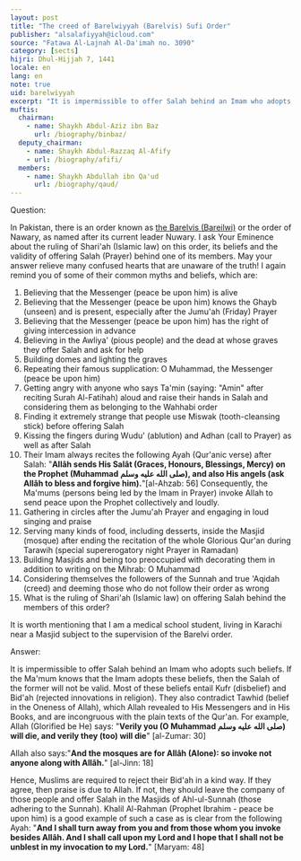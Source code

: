 ```yaml
---
layout: post
title: "The creed of Barelwiyyah (Barelvis) Sufi Order"
publisher: "alsalafiyyah@icloud.com"
source: "Fatawa Al-Lajnah Al-Da'imah no. 3090"
category: [sects]
hijri: Dhul-Hijjah 7, 1441
locale: en
lang: en
note: true
uid: barelwiyyah
excerpt: "It is impermissible to offer Salah behind an Imam who adopts such beliefs. If the Ma'mum knows that the Imam adopts these beliefs, then the Salah of the former will not be valid."
muftis:
  chairman: 
    - name: Shaykh Abdul-Aziz ibn Baz
      url: /biography/binbaz/
  deputy_chairman:
    - name: Shaykh Abdul-Razzaq Al-Afify
    - url: /biography/afifi/
  members: 
    - name: Shaykh Abdullah ibn Qa'ud
      url: /biography/qaud/
---
```


Question: 

In Pakistan, there is an order known as [the Barelvis (Bareilwi)](/sufism/) or the order of Nawary, as named after its current leader Nuwary. I ask Your Eminence about the ruling of Shari'ah (Islamic law) on this order, its beliefs and the validity of offering Salah (Prayer) behind one of its members. May your answer relieve many confused hearts that are unaware of the truth! I again remind you of some of their common myths and beliefs, which are:

1. Believing that the Messenger (peace be upon him) is alive
2. Believing that the Messenger (peace be upon him) knows the Ghayb (unseen) and is present, especially after the Jumu'ah (Friday) Prayer
3. Believing that the Messenger (peace be upon him) has the right of giving intercession in advance
4. Believing in the Awliya' (pious people) and the dead at whose graves they offer Salah and ask for help
5. Building domes and lighting the graves
6. Repeating their famous supplication: O Muhammad, the Messenger (peace be upon him)
7. Getting angry with anyone who says Ta'min (saying: "Amin" after reciting Surah Al-Fatihah) aloud and raise their hands in Salah and considering them as belonging to the Wahhabi order
8. Finding it extremely strange that people use Miswak (tooth-cleansing stick) before offering Salah
9. Kissing the fingers during Wudu' (ablution) and Adhan (call to Prayer) as well as after Salah
10. Their Imam always recites the following Ayah (Qur'anic verse) after Salah: "**Allâh sends His Salât (Graces, Honours, Blessings, Mercy) on the Prophet (Muhammad صلى الله عليه وسلم), and also His angels (ask Allâh to bless and forgive him).**"[al-Ahzab: 56] Consequently, the Ma'mums (persons being led by the Imam in Prayer) invoke Allah to send peace upon the Prophet collectively and loudly.
11. Gathering in circles after the Jumu'ah Prayer and engaging in loud singing and praise
12. Serving many kinds of food, including desserts, inside the Masjid (mosque) after ending the recitation of the whole Glorious Qur'an during Tarawih (special supererogatory night Prayer in Ramadan)
13. Building Masjids and being too preoccupied with decorating them in addition to writing on the Mihrab: O Muhammad
14. Considering themselves the followers of the Sunnah and true 'Aqidah (creed) and deeming those who do not follow their order as wrong
15. What is the ruling of Shari'ah (Islamic law) on offering Salah behind the members of this order?

It is worth mentioning that I am a medical school student, living in Karachi near a Masjid subject to the supervision of the Barelvi order.

Answer:

It is impermissible to offer Salah behind an Imam who adopts such beliefs. If the Ma'mum knows that the Imam adopts these beliefs, then the Salah of the former will not be valid. Most of these beliefs entail Kufr (disbelief) and Bid'ah (rejected innovations in religion). They also contradict Tawhid (belief in the Oneness of Allah), which Allah revealed to His Messengers and in His Books, and are incongruous with the plain texts of the Qur'an. For example, Allah (Glorified be He) says: "**Verily you (O Muhammad صلى الله عليه وسلم) will die, and verily they (too) will die**" [al-Zumar: 30]

Allah also says:"**And the mosques are for Allâh (Alone): so invoke not anyone along with Allâh.**" [al-Jinn: 18]

Hence, Muslims are required to reject their Bid'ah in a kind way. If they agree, then praise is due to Allah. If not, they should leave the company of those people and offer Salah in the Masjids of Ahl-ul-Sunnah (those adhering to the Sunnah). Khalil Al-Rahman (Prophet Ibrahim - peace be upon him) is a good example of such a case as is clear from the following Ayah: "**And I shall turn away from you and from those whom you invoke besides Allâh. And I shall call upon my Lord and I hope that I shall not be unblest in my invocation to my Lord.**" [Maryam: 48]
